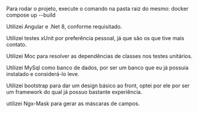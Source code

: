 Para rodar o projeto, execute o comando na pasta raiz do mesmo: docker compose up --build

Utilizei Angular e .Net 8, conforme requisitado.

Utilizei testes xUnit por preferência pessoal, já que são os que tive mais contato.

Utilizei Moc para resolver as dependências de classes nos testes unitários.

Utilizei MySql como banco de dados, por ser um banco que eu já possuia instalado e considerá-lo leve.

Utilizei bootstrap para dar um design básico ao front, optei por ele por ser um framework do qual já possuo bastante experiência.

utilizei Ngx-Mask para gerar as máscaras de campos.

